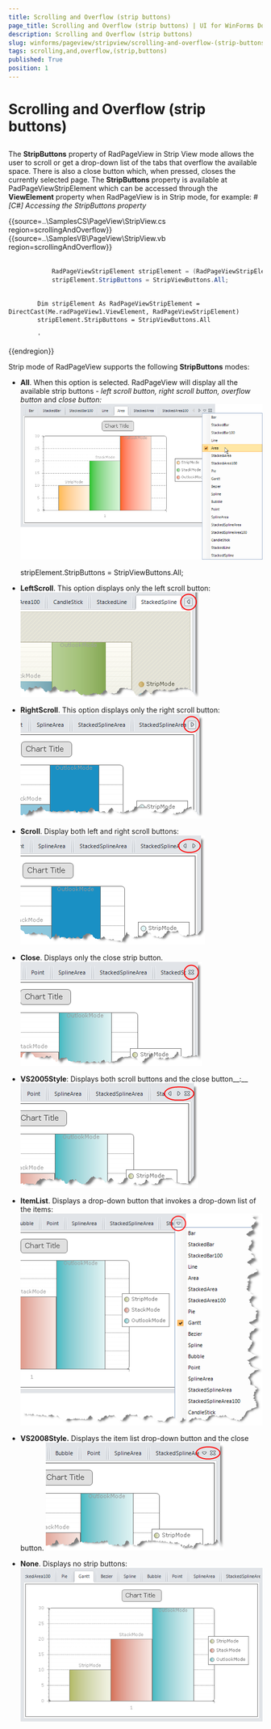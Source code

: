 ```yaml
---
title: Scrolling and Overflow (strip buttons)
page_title: Scrolling and Overflow (strip buttons) | UI for WinForms Documentation
description: Scrolling and Overflow (strip buttons)
slug: winforms/pageview/stripview/scrolling-and-overflow-(strip-buttons)
tags: scrolling,and,overflow,(strip,buttons)
published: True
position: 1
---
```


# Scrolling and Overflow (strip buttons)



## 

The __StripButtons__ property of RadPageView in Strip View mode allows the user to scroll or
        get a drop-down list of the tabs that overflow the available space. There is also a close button which, when pressed,
        closes the currently selected page. The __StripButtons__ property is available at PadPageViewStripElement
        which can be accessed through the __ViewElement__ property when RadPageView is in Strip mode, for example:
        #_[C#] Accessing the StripButtons property_

	



{{source=..\SamplesCS\PageView\StripView.cs region=scrollingAndOverflow}} 
{{source=..\SamplesVB\PageView\StripView.vb region=scrollingAndOverflow}} 

````C#

            RadPageViewStripElement stripElement = (RadPageViewStripElement)this.radPageView1.ViewElement;
            stripElement.StripButtons = StripViewButtons.All;
````
````VB.NET

        Dim stripElement As RadPageViewStripElement = DirectCast(Me.radPageView1.ViewElement, RadPageViewStripElement)
        stripElement.StripButtons = StripViewButtons.All

        '
````

{{endregion}} 




Strip mode of RadPageView supports the following __StripButtons__ modes:

* __All__. When this option is selected. RadPageView will display all the available strip buttons - *left scroll button,
            right scroll button, overflow button* and *close button:*![](images/pageview-stripview-scrolling-and-overflow001.png)

	stripElement.StripButtons = StripViewButtons.All;



* __LeftScroll__. This option displays only the left scroll button:
            ![](images/pageview-stripview-scrolling-and-overflow002.png)

* __RightScroll__. This option displays only the right scroll button:
            ![](images/pageview-stripview-scrolling-and-overflow003.png)

* __Scroll__. Display both left and right scroll buttons:
            ![](images/pageview-stripview-scrolling-and-overflow004.png)

* __Close__. Displays only the close strip button.
            ![](images/pageview-stripview-scrolling-and-overflow005.png)

* __VS2005Style__: Displays both scroll buttons and the close button__:__![](images/pageview-stripview-scrolling-and-overflow006.png)

* __ItemList__. Displays a drop-down button that invokes a drop-down list of the items:
            ![](images/pageview-stripview-scrolling-and-overflow007.png)

* __VS2008Style.__ Displays the item list drop-down button and the close button.
            ![](images/pageview-stripview-scrolling-and-overflow008.png)

* __None__. Displays no strip buttons:
            ![](images/pageview-stripview-scrolling-and-overflow009.png)
